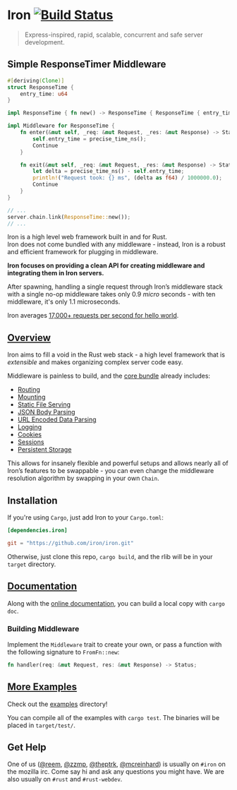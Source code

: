 Iron [![Build Status](https://secure.travis-ci.org/iron/iron.png?branch=master)](https://travis-ci.org/iron/iron)
====

> Express-inspired, rapid, scalable, concurrent and safe server development.

## Simple ResponseTimer Middleware

```rust
#[deriving(Clone)]
struct ResponseTime {
    entry_time: u64
}

impl ResponseTime { fn new() -> ResponseTime { ResponseTime { entry_time: 0u64 } } }

impl Middleware for ResponseTime {
    fn enter(&mut self, _req: &mut Request, _res: &mut Response) -> Status {
        self.entry_time = precise_time_ns();
        Continue
    }

    fn exit(&mut self, _req: &mut Request, _res: &mut Response) -> Status {
        let delta = precise_time_ns() - self.entry_time;
        println!("Request took: {} ms", (delta as f64) / 1000000.0);
        Continue
    }
}

// ...
server.chain.link(ResponseTime::new());
// ...
```

Iron is a high level web framework built in and for Rust.</br>
Iron does not come bundled with any middleware - instead, Iron is a robust and efficient framework for plugging in middleware.

**Iron focuses on providing a clean API for creating middleware and integrating
them in Iron servers.**

After spawning, handling a single request through Iron’s middleware stack
with a single no-op middleware takes only 0.9 _micro_ seconds - with ten middleware,
it's only 1.1 microseconds.

Iron averages [17,000+ requests per second for hello world](https://github.com/iron/iron/wiki/How-to-Benchmark-hello.rs-Example).

## [Overview](http://ironframework.io)

Iron aims to fill a void in the Rust web stack - a high level framework that is
*extensible* and makes organizing complex server code easy.

Middleware is painless to build, and the [core bundle](https://github.com/iron/core)
already includes:
- [Routing](https://github.com/iron/router)
- [Mounting](https://github.com/iron/mount)
- [Static File Serving](https://github.com/iron/static-file)
- [JSON Body Parsing](https://github.com/iron/body-parser)
- [URL Encoded Data Parsing](https://github.com/iron/urlencoded)
- [Logging](https://github.com/iron/logger)
- [Cookies](https://github.com/iron/cookie)
- [Sessions](https://github.com/iron/session)
- [Persistent Storage](https://github.com/iron/persistent)

This allows for insanely flexible and powerful setups and allows nearly all
of Iron’s features to be swappable - you can even change the middleware
resolution algorithm by swapping in your own `Chain`.

## Installation

If you're using `Cargo`, just add Iron to your `Cargo.toml`:

```toml
[dependencies.iron]

git = "https://github.com/iron/iron.git"
```

Otherwise, just clone this repo, `cargo build`, and the rlib will be in your `target` directory.

## [Documentation](http://docs.ironframework.io/)

Along with the [online documentation](http://docs.ironframework.io/),
you can build a local copy with `cargo doc`.

### Building Middleware

Implement the `Middleware` trait to create your own, or pass a function with the following signature to `FromFn::new`:

```rust
fn handler(req: &mut Request, res: &mut Response) -> Status;
```

## [More Examples](/examples)

Check out the [examples](/examples) directory!

You can compile all of the examples with `cargo test`. The binaries will be placed in `target/test/`.

## Get Help

One of us ([@reem](https://github.com/reem/), [@zzmp](https://github.com/zzmp/),
[@theptrk](https://github.com/theptrk/), [@mcreinhard](https://github.com/mcreinhard))
is usually on `#iron` on the mozilla irc. Come say hi and ask any questions you might have.
We are also usually on `#rust` and `#rust-webdev`.

